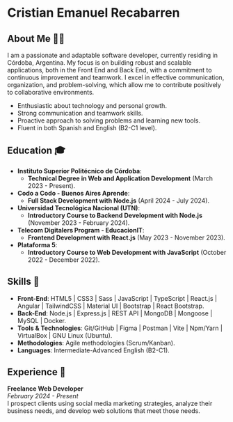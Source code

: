 # Cristian Emanuel Recabarren  
## About Me 👨‍🎓

I am a passionate and adaptable software developer, currently residing in Córdoba, Argentina. My focus is on building robust and scalable applications, both in the Front End and Back End, with a commitment to continuous improvement and teamwork. I excel in effective communication, organization, and problem-solving, which allow me to contribute positively to collaborative environments.

- Enthusiastic about technology and personal growth.
- Strong communication and teamwork skills.
- Proactive approach to solving problems and learning new tools.
- Fluent in both Spanish and English (B2-C1 level).

## Education 🎓

- **Instituto Superior Politécnico de Córdoba**:
  - **Technical Degree in Web and Application Development** (March 2023 - Present).
- **Codo a Codo - Buenos Aires Aprende**:
  - **Full Stack Development with Node.js** (April 2024 - July 2024).
- **Universidad Tecnológica Nacional (UTN)**:
  - **Introductory Course to Backend Development with Node.js** (November 2023 - February 2024).
- **Telecom Digitalers Program - EducacionIT**:
  - **Frontend Development with React.js** (May 2023 - November 2023).
- **Plataforma 5**:
  - **Introductory Course to Web Development with JavaScript** (October 2022 - December 2022).

## Skills 🧠

- **Front-End**: HTML5 | CSS3 | Sass | JavaScript | TypeScript | React.js | Angular | TailwindCSS | Material UI | Bootstrap | React Bootstrap.
- **Back-End**: Node.js | Express.js | REST API | MongoDB | Mongoose | MySQL | Docker.
- **Tools & Technologies**: Git/GitHub | Figma | Postman | Vite | Npm/Yarn | VirtualBox | GNU Linux (Ubuntu).
- **Methodologies**: Agile methodologies (Scrum/Kanban).
- **Languages**: Intermediate-Advanced English (B2-C1).

## Experience 🔨

**Freelance Web Developer**  
*February 2024 - Present*  
I prospect clients using social media marketing strategies, analyze their business needs, and develop web solutions that meet those needs.
